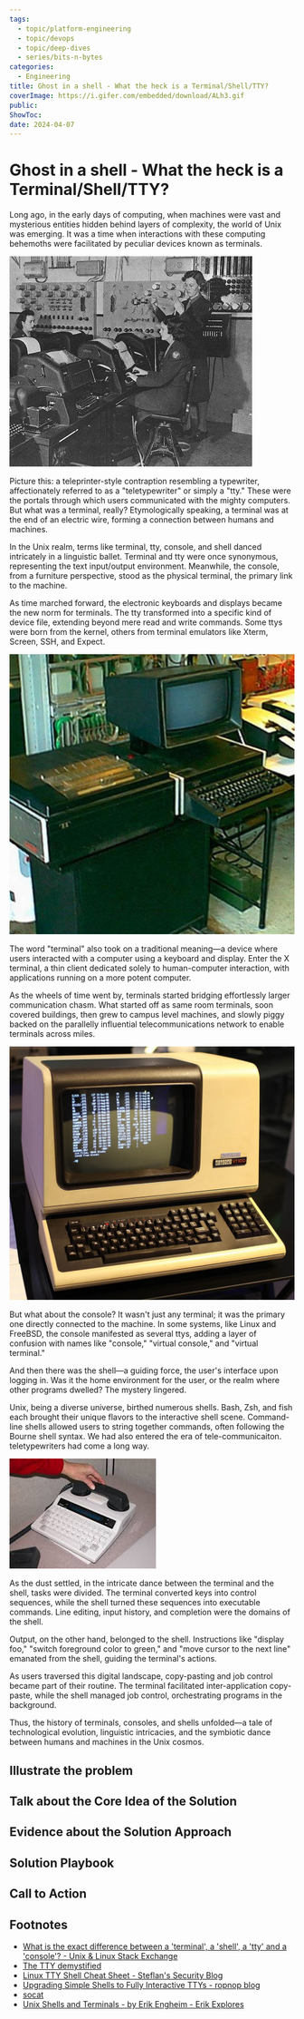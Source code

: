 ```yaml
---
tags:
  - topic/platform-engineering
  - topic/devops
  - topic/deep-dives
  - series/bits-n-bytes
categories:
  - Engineering
title: Ghost in a shell - What the heck is a Terminal/Shell/TTY?
coverImage: https://i.gifer.com/embedded/download/ALh3.gif
public: 
ShowToc:
date: 2024-04-07
---
```

# Ghost in a shell - What the heck is a Terminal/Shell/TTY?

Long ago, in the early days of computing, when machines were vast and mysterious entities hidden behind layers of complexity, the world of Unix was emerging. It was a time when interactions with these computing behemoths were facilitated by peculiar devices known as terminals.
<!-- more -->
![](Assets/media/Ghost%20in%20a%20shell%20-%20What%20the%20heck%20is%20a%20Terminal,Shell%20and%20TTY/Ghost%20in%20a%20shell%20-%20What%20the%20heck%20is%20a%20Terminal,Shell%20and%20TTY-image-20240116000635848.png)


Picture this: a teleprinter-style contraption resembling a typewriter, affectionately referred to as a "teletypewriter" or simply a "tty." These were the portals through which users communicated with the mighty computers. But what was a terminal, really? Etymologically speaking, a terminal was at the end of an electric wire, forming a connection between humans and machines.

In the Unix realm, terms like terminal, tty, console, and shell danced intricately in a linguistic ballet. Terminal and tty were once synonymous, representing the text input/output environment. Meanwhile, the console, from a furniture perspective, stood as the physical terminal, the primary link to the machine.

As time marched forward, the electronic keyboards and displays became the new norm for terminals. The tty transformed into a specific kind of device file, extending beyond mere read and write commands. Some ttys were born from the kernel, others from terminal emulators like Xterm, Screen, SSH, and Expect.


![Display Replaced Paper | 480](Assets/media/Ghost%20in%20a%20shell%20-%20What%20the%20heck%20is%20a%20Terminal,Shell%20and%20TTY/Ghost%20in%20a%20shell%20-%20What%20the%20heck%20is%20a%20Terminal,Shell%20and%20TTY-image-20240116000801901.png)


The word "terminal" also took on a traditional meaning—a device where users interacted with a computer using a keyboard and display. Enter the X terminal, a thin client dedicated solely to human-computer interaction, with applications running on a more potent computer.

As the wheels of time went by, terminals started bridging effortlessly larger communication chasm. What started off as same room terminals, soon covered buildings, then grew to campus level machines, and slowly piggy backed on the parallelly influential telecommunications network to enable terminals across miles. 


![Beginning to look a lot like a modern day Desktop| 480](Assets/media/Ghost%20in%20a%20shell%20-%20What%20the%20heck%20is%20a%20Terminal,Shell%20and%20TTY/Ghost%20in%20a%20shell%20-%20What%20the%20heck%20is%20a%20Terminal,Shell%20and%20TTY-image-20240116002335555.png)



But what about the console? It wasn't just any terminal; it was the primary one directly connected to the machine. In some systems, like Linux and FreeBSD, the console manifested as several ttys, adding a layer of confusion with names like "console," "virtual console," and "virtual terminal."

And then there was the shell—a guiding force, the user's interface upon logging in. Was it the home environment for the user, or the realm where other programs dwelled? The mystery lingered.

Unix, being a diverse universe, birthed numerous shells. Bash, Zsh, and fish each brought their unique flavors to the interactive shell scene. Command-line shells allowed users to string together commands, often following the Bourne shell syntax. We had also entered the era of tele-communicaiton. teletypewriters had come a long way. 

![Two essential elements. Communicate and Type. With a cameo from early segment LED display | 480](Assets/media/Ghost%20in%20a%20shell%20-%20What%20the%20heck%20is%20a%20Terminal,Shell%20and%20TTY/Ghost%20in%20a%20shell%20-%20What%20the%20heck%20is%20a%20Terminal,Shell%20and%20TTY-image-20240116000701840.png)

As the dust settled, in the intricate dance between the terminal and the shell, tasks were divided. The terminal converted keys into control sequences, while the shell turned these sequences into executable commands. Line editing, input history, and completion were the domains of the shell.

Output, on the other hand, belonged to the shell. Instructions like "display foo," "switch foreground color to green," and "move cursor to the next line" emanated from the shell, guiding the terminal's actions.

As users traversed this digital landscape, copy-pasting and job control became part of their routine. The terminal facilitated inter-application copy-paste, while the shell managed job control, orchestrating programs in the background.

Thus, the history of terminals, consoles, and shells unfolded—a tale of technological evolution, linguistic intricacies, and the symbiotic dance between humans and machines in the Unix cosmos.

## Illustrate the problem


## Talk about the Core Idea of the Solution


## Evidence about the Solution Approach


## Solution Playbook 


## Call to Action


## Footnotes
- [What is the exact difference between a 'terminal', a 'shell', a 'tty' and a 'console'? - Unix & Linux Stack Exchange](https://unix.stackexchange.com/questions/4126/what-is-the-exact-difference-between-a-terminal-a-shell-a-tty-and-a-con)
- [The TTY demystified](https://www.linusakesson.net/programming/tty/)
- [Linux TTY Shell Cheat Sheet - Steflan's Security Blog](https://steflan-security.com/linux-tty-shell-cheat-sheet/)
- [Upgrading Simple Shells to Fully Interactive TTYs - ropnop blog](https://blog.ropnop.com/upgrading-simple-shells-to-fully-interactive-ttys/)
- [socat](http://www.dest-unreach.org/socat/doc/socat.html)
- [Unix Shells and Terminals - by Erik Engheim - Erik Explores](https://erikexplores.substack.com/p/unix-shells-and-terminals)
